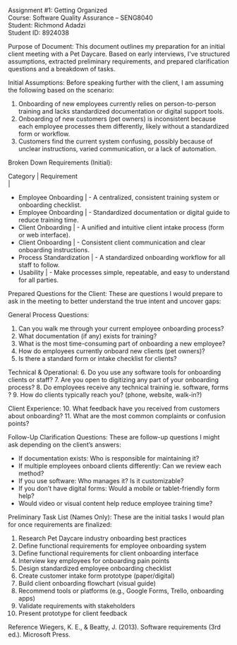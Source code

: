 Assignment #1: Getting Organized  
Course: Software Quality Assurance – SENG8040  
Student: Richmond Adadzi  
Student ID: 8924038 

Purpose of Document:
This document outlines my preparation for an initial client meeting with a Pet Daycare. Based on early interviews, I've structured assumptions, extracted preliminary requirements, and prepared clarification questions and a breakdown of tasks.

Initial Assumptions:
Before speaking further with the client, I am assuming the following based on the scenario:

1. Onboarding of new employees currently relies on person-to-person training and lacks standardized documentation or digital support tools.
2. Onboarding of new customers (pet owners) is inconsistent because each employee processes them differently, likely without a standardized form or workflow.
3. Customers find the current system confusing, possibly because of unclear instructions, varied communication, or a lack of automation.


Broken Down Requirements (Initial):

Category                  | Requirement     
                          |                             
- Employee Onboarding     | - A centralized, consistent training system or onboarding checklist.         
- Employee Onboarding     | - Standardized documentation or digital guide to reduce training time.      
- Client Onboarding       | - A unified and intuitive client intake process (form or web interface).     
- Client Onboarding       | - Consistent client communication and clear onboarding instructions.         
- Process Standardization | - A standardized onboarding workflow for all staff to follow.            
- Usability               | - Make processes simple, repeatable, and easy to understand for all parties. 


Prepared Questions for the Client:
These are questions I would prepare to ask in the meeting to better understand the true intent and uncover gaps:

General Process Questions:
1. Can you walk me through your current employee onboarding process?
2. What documentation (if any) exists for training?
3. What is the most time-consuming part of onboarding a new employee?
4. How do employees currently onboard new clients (pet owners)?
5. Is there a standard form or intake checklist for clients?

Technical & Operational:
6. Do you use any software tools for onboarding clients or staff?
7. Are you open to digitizing any part of your onboarding process?
8. Do employees receive any technical training ie. software, forms ?
9. How do clients typically reach you? (phone, website, walk-in?)

Client Experience:
10. What feedback have you received from customers about onboarding?
11. What are the most common complaints or confusion points?

Follow-Up Clarification Questions:
These are follow-up questions I might ask depending on the client’s answers:

- If documentation exists: Who is responsible for maintaining it?
- If multiple employees onboard clients differently: Can we review each method?
- If you use software: Who manages it? Is it customizable?
- If you don’t have digital forms: Would a mobile or tablet-friendly form help?
- Would video or visual content help reduce employee training time?

Preliminary Task List (Names Only):
These are the initial tasks I would plan for once requirements are finalized:

1. Research Pet Daycare industry onboarding best practices
2. Define functional requirements for employee onboarding system
3. Define functional requirements for client onboarding interface
4. Interview key employees for onboarding pain points
5. Design standardized employee onboarding checklist
6. Create customer intake form prototype (paper/digital)
7. Build client onboarding flowchart (visual guide)
8. Recommend tools or platforms (e.g., Google Forms, Trello, onboarding apps)
9. Validate requirements with stakeholders
10. Present prototype for client feedback

Reference
Wiegers, K. E., & Beatty, J. (2013). Software requirements (3rd ed.). Microsoft Press.